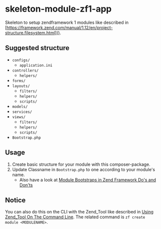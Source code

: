 # skeleton-module-zf1-app
Skeleton to setup zendframework 1 modules like described in [https://framework.zend.com/manual/1.12/en/project-structure.filesystem.html]().

## Suggested structure
* `configs/`
  * `application.ini`
* `controllers/`
  * `helpers/`
* `forms/`
* `layouts/`
  * `filters/`
  * `helpers/`
  * `scripts/`
* `models/`
* `services/`
* `views/`
  * `filters/`
  * `helpers/`
  * `scripts/`
* `Bootstrap.php`

## Usage

1. Create basic structure for your module with this composer-package.
2. Update Classname in `Bootstrap.php` to one according to your module's name.
   * Also have a look at [Module Bootstraps in Zend Framework Do's and Don'ts](https://mwop.net/blog/234-Module-Bootstraps-in-Zend-Framework-Dos-and-Donts.html)

## Notice

You can also do this on the CLI with the Zend_Tool like described in [Using Zend_Tool On The Command Line](https://framework.zend.com/manual/1.12/en/zend.tool.usage.cli.html).
The related command is `zf create module <MODULENAME>`.
